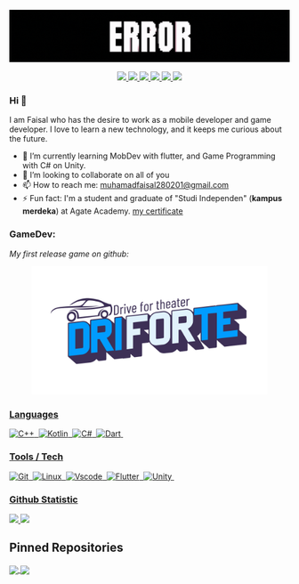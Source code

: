 <p align="center">
    <img src="source/header.gif">
</p>

<p align="center">
	<a href="https://www.linkedin.com/in/muhamad-faisal-0b1687232/">
		<img src="https://img.shields.io/badge/LinkedIn-0077B5?style=for-the-badge&logo=linkedin&logoColor=white" />
	</a>
  <a href="https://github.com/Icankkkk/">
		<img src="https://img.shields.io/badge/GitHub-330F63?style=for-the-badge&logo=GitHub&logoColor=white" />
	</a>
	<a href="mailto:muhamadfaisal280201@gmail.com">
		<img src="https://img.shields.io/badge/Gmail-D14836?style=for-the-badge&logo=gmail&logoColor=white" />
	</a>
	<a href="https://www.instagram.com/salmhmad_/">
		<img src="https://img.shields.io/badge/Instagram-ED1965.svg?&style=for-the-badge&logo=Instagram&logoColor=white" />
	</a>
  <a href="https://www.sololearn.com/profile/16554162">
		<img src="https://img.shields.io/badge/Sololearn-00BCB4?style=for-the-badge&logo=Sololearn&logoColor=white" />
	</a>
	<a href="https://leetcode.com/Icankkkk/">
		<img src="https://img.shields.io/badge/-LeetCode-FFA116?style=for-the-badge&logo=LeetCode&logoColor=black" />
	</a>
</p>

### Hi 👋

I am Faisal who has the desire to work as a mobile developer and game developer. I love to learn a new technology, and it keeps me curious about the future.

- 🌱 I’m currently learning MobDev with flutter, and Game Programming with C# on Unity.
- 👯 I’m looking to collaborate on all of you
- 📫 How to reach me: muhamadfaisal280201@gmail.com
- ⚡ Fun fact: I'm a student and graduate of "Studi Independen" (**kampus merdeka**) at Agate Academy. <a href="https://drive.google.com/file/d/1w_t64giYXJT907AA2THHtDqxQNgWxgK5/view?usp=sharing"> my certificate </a>

### GameDev:
*My first release game on github:*
		<figure>
		  <a target="_blank" href="https://github.com/Icankkkk/Driforte.git">
		  <img src="source/Driforte.png" alt="Driforte Game" width="600">
		  <figcaption></figcaption>
		</figure>
		
### Languages
![C++](https://img.shields.io/badge/-C++-05122A?style=flat&logo=C%2B%2B&logoColor=00599C)&nbsp;
![Kotlin](https://img.shields.io/badge/-Kotlin-05122A?style=flat&logo=Kotlin)&nbsp;
![C#](https://img.shields.io/badge/-csharp-05122A?style=flat&logo=csharp&logoColor=239120)&nbsp;
![Dart](https://img.shields.io/badge/-Dart-05122A?style=flat&logo=dart&logoColor=199ED9)&nbsp;

### Tools / Tech
![Git](https://img.shields.io/badge/-Git-05122A?style=flat&logo=git)&nbsp;
![Linux](https://img.shields.io/badge/-Linux-05122A?style=flat&logo=linux)&nbsp;
![Vscode](https://img.shields.io/badge/-Vscode-05122A?style=flat&logo=visualstudiocode&logoColor=007ACC)&nbsp;
![Flutter](https://img.shields.io/badge/-Flutter-05122A?style=flat&logo=flutter&logoColor=007ACC)&nbsp;
![Unity](https://img.shields.io/badge/-Unity-05122A?style=flat&logo=unity&logoColor=FFFFFF)&nbsp;
  
    
### Github Statistic
<p align="left">
    <a href="https://github.com/Icankkkk">
      <img height="180em" src="https://github-readme-stats-eight-theta.vercel.app/api?username=Icankkkk&show_icons=true&theme=algolia&include_all_commits=true&count_private=true"/>
      <img height="180em" src="https://github-readme-stats-eight-theta.vercel.app/api/top-langs/?username=Icankkkk&layout=compact&langs_count=8&theme=algolia"/>
    </a>
</p>

## Pinned Repositories

<p align="left">
	<a href="https://github.com/Icankkkk/Driforte.git">
		<img align="center" src="https://github-readme-stats.vercel.app/api/pin/?username=Icankkkk&repo=Driforte&hide_border=true&theme=algolia&show_icons=true" />
	</a>
    <a href="https://github.com/Icankkkk/Survival-Shooter.git">
		<img align="center" src="https://github-readme-stats.vercel.app/api/pin/?username=Icankkkk&repo=Survival-Shooter&hide_border=true&theme=algolia&show_icons=true" />
	</a>
</p>
